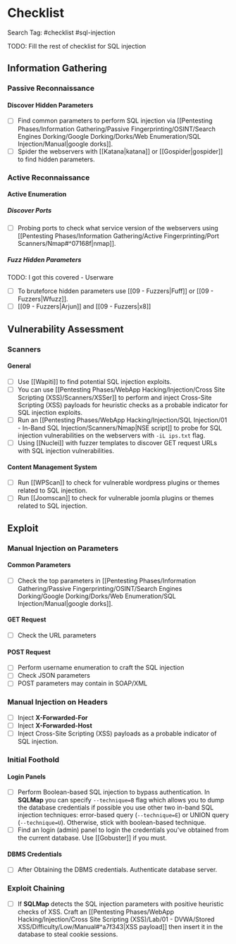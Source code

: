 # Checklist

Search Tag: #checklist #sql-injection

TODO: Fill the rest of checklist for SQL injection

## Information Gathering

### Passive Reconnaissance

#### Discover Hidden Parameters

- [ ] Find common parameters to perform SQL injection via [[Pentesting Phases/Information Gathering/Passive Fingerprinting/OSINT/Search Engines Dorking/Google Dorking/Dorks/Web Enumeration/SQL Injection/Manual|google dorks]].
- [ ] Spider the webservers with [[Katana|katana]] or [[Gospider|gospider]] to find hidden parameters.

### Active Reconnaissance

#### Active Enumeration

##### Discover Ports

- [ ] Probing ports to check what service version of the webservers using [[Pentesting Phases/Information Gathering/Active Fingerprinting/Port Scanners/Nmap#^07168f|nmap]].

##### Fuzz Hidden Parameters

TODO: I got this covered - Userware

- [ ] To bruteforce hidden parameters use [[09 - Fuzzers|Fuff]] or [[09 - Fuzzers|Wfuzz]].
- [ ] [[09 - Fuzzers|Arjun]] and [[09 - Fuzzers|x8]]

## Vulnerability Assessment

### Scanners

#### General

- [ ] Use [[Wapiti]] to find potential SQL injection exploits.
- [ ] You can use [[Pentesting Phases/WebApp Hacking/Injection/Cross Site Scripting (XSS)/Scanners/XSSer]] to perform and inject Cross-Site Scripting (XSS) payloads for heuristic checks as a probable indicator for SQL injection exploits.
- [ ] Run an [[Pentesting Phases/WebApp Hacking/Injection/SQL Injection/01 - In-Band SQL Injection/Scanners/Nmap|NSE script]] to probe for SQL injection vulnerabilities on the webservers with `-iL ips.txt` flag.
- [ ] Using [[Nuclei]] with fuzzer templates to discover GET request URLs with SQL injection vulnerabilities.

#### Content Management System

- [ ] Run [[WPScan]] to check for vulnerable wordpress plugins or themes related to SQL injection.
- [ ] Run [[Joomscan]] to check for vulnerable joomla plugins or themes related to SQL injection.

## Exploit

### Manual Injection on Parameters

#### Common Parameters

- [ ] Check the top parameters in [[Pentesting Phases/Information Gathering/Passive Fingerprinting/OSINT/Search Engines Dorking/Google Dorking/Dorks/Web Enumeration/SQL Injection/Manual|google dorks]].

#### GET Request

- [ ] Check the URL parameters

#### POST Request

- [ ] Perform username enumeration to craft the SQL injection
- [ ] Check JSON parameters
- [ ] POST parameters may contain in SOAP/XML

### Manual Injection on Headers

- [ ] Inject **X-Forwarded-For**
- [ ] Inject **X-Forwarded-Host**
- [ ] Inject Cross-Site Scripting (XSS) payloads as a probable indicator of SQL injection.

### Initial Foothold

#### Login Panels

- [ ] Perform Boolean-based SQL injection to bypass authentication. In **SQLMap** you can specify `--technique=B` flag which allows you to dump the database credentials if possible you use other two in-band SQL injection techniques: error-based query (`--technique=E`) or UNION query (`--technique=U`). Otherwise, stick with boolean-based technique.
- [ ] Find an login (admin) panel to login the credentials you've obtained from the current database. Use [[Gobuster]] if you must.

#### DBMS Credentials

- [ ] After Obtaining the DBMS credentials. Authenticate database server.

### Exploit Chaining

- [ ] If **SQLMap** detects the SQL injection parameters with positive heuristic checks of XSS. Craft an [[Pentesting Phases/WebApp Hacking/Injection/Cross Site Scripting (XSS)/Lab/01 - DVWA/Stored XSS/Difficulty/Low/Manual#^a7f343|XSS payload]] then insert it in the database to steal cookie sessions.